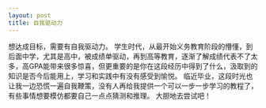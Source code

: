 ```yaml
---
layout: post
title: 自我驱动力
---
```

想达成目标，需要有自我驱动力。
学生时代，从最开始义务教育阶段的懵懂，到后面中学，尤其是高中，被成绩单驱动，再到高等教育，逐渐了解成绩代表不了太多，高GPA能带来很多惊喜，但更重要的是你在这段经历中得到了什么，汲取到的知识是否今后能用上，学习和实践中有没有感受到愉悦。
临近毕业，这段时光也让我一边恐慌一遍自我鞭策，没有人再给我提供一个可以一步一步学习的教程了，有些事情想要模仿都要自己一点点猜测和推理。
大胆地去尝试吧！